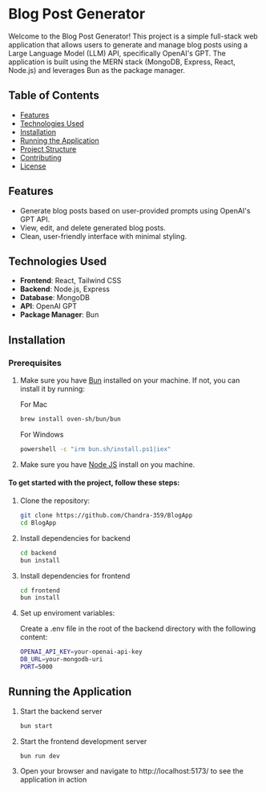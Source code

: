 # Blog Post Generator

Welcome to the Blog Post Generator! This project is a simple full-stack web application that allows users to generate and manage blog posts using a Large Language Model (LLM) API, specifically OpenAI's GPT. The application is built using the MERN stack (MongoDB, Express, React, Node.js) and leverages Bun as the package manager.

## Table of Contents
- [Features](#features)
- [Technologies Used](#technologies-used)
- [Installation](#installation)
- [Running the Application](#running-the-application)
- [Project Structure](#project-structure)
- [Contributing](#contributing)
- [License](#license)

## Features
- Generate blog posts based on user-provided prompts using OpenAI's GPT API.
- View, edit, and delete generated blog posts.
- Clean, user-friendly interface with minimal styling.

## Technologies Used
- **Frontend**: React, Tailwind CSS
- **Backend**: Node.js, Express
- **Database**: MongoDB
- **API**: OpenAI GPT
- **Package Manager**: Bun

## Installation

### Prerequisites

1. Make sure you have [Bun](https://bun.sh/docs/installation) installed on your machine. If not, you can install it by running:

   For Mac
   ```bash
   brew install oven-sh/bun/bun
   ```
   For Windows
   ```bash
   powershell -c "irm bun.sh/install.ps1|iex"
   ```
2. Make sure you have [Node JS](https://nodejs.org/en/download/package-manager) install on you machine.

#### To get started with the project, follow these steps:

1. Clone the repository:
   ```bash
   git clone https://github.com/Chandra-359/BlogApp 
   cd BlogApp
   ```
2. Install dependencies for backend
   ```bash
   cd backend
   bun install
   ```
3. Install dependencies for frontend
   ```bash
   cd frontend
   bun install
   ```
4. Set up enviroment variables:
   
   Create a .env file in the root of the backend directory with the following content:
   ```bash
   OPENAI_API_KEY=your-openai-api-key
   DB_URL=your-mongodb-uri
   PORT=5000
   ```


## Running the Application

1. Start the backend server
   ```bash
   bun start
   ```
2. Start the frontend development server
   ```bash
   bun run dev
   ```
3. Open your browser and navigate to  http://localhost:5173/ to see the application in action


